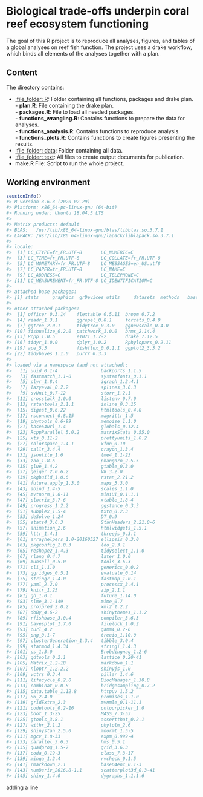 
<!-- README.md is generated from README.Rmd. Please edit that file -->

# Biological trade-offs underpin coral reef ecosystem functioning

<!-- badges: start -->

<!-- badges: end -->

The goal of this R project is to reproduce all analyses, figures, and
tables of a global analyses on reef fish function. The project uses a
drake workflow, which binds all elements of the analyses together with a
plan.

## Content

The directory contains:

  - [:file\_folder: R](/R): Folder containing all functions, packages
    and drake plan.  
    \- **plan.R**: File containing the drake plan.  
    \- **packages.R**: File to load all needed packages.  
    \- **functions\_wrangling.R**: Contains functions to prepare the
    data for analyses.  
    \- **functions\_analysis.R**: Contains functions to reproduce
    analysis.  
    \- **functions\_plots.R**: Contains functions to create figures
    presenting the results.  
  - [:file\_folder: data](/data): Folder containing all data.
  - [:file\_folder: text](/text): All files to create output documents
    for publication.
  - make.R File: Script to run the whole project.

## Working environment

``` r
sessionInfo()
#> R version 3.6.3 (2020-02-29)
#> Platform: x86_64-pc-linux-gnu (64-bit)
#> Running under: Ubuntu 18.04.5 LTS
#> 
#> Matrix products: default
#> BLAS:   /usr/lib/x86_64-linux-gnu/blas/libblas.so.3.7.1
#> LAPACK: /usr/lib/x86_64-linux-gnu/lapack/liblapack.so.3.7.1
#> 
#> locale:
#>  [1] LC_CTYPE=fr_FR.UTF-8       LC_NUMERIC=C              
#>  [3] LC_TIME=fr_FR.UTF-8        LC_COLLATE=fr_FR.UTF-8    
#>  [5] LC_MONETARY=fr_FR.UTF-8    LC_MESSAGES=en_US.utf8    
#>  [7] LC_PAPER=fr_FR.UTF-8       LC_NAME=C                 
#>  [9] LC_ADDRESS=C               LC_TELEPHONE=C            
#> [11] LC_MEASUREMENT=fr_FR.UTF-8 LC_IDENTIFICATION=C       
#> 
#> attached base packages:
#> [1] stats     graphics  grDevices utils     datasets  methods   base     
#> 
#> other attached packages:
#>  [1] officer_0.3.14    flextable_0.5.11  broom_0.7.2      
#>  [4] readr_1.3.1       ggrepel_0.8.1     forcats_0.4.0    
#>  [7] ggtree_2.0.1      tidytree_0.3.0    ggnewscale_0.4.0 
#> [10] fishualize_0.2.0  patchwork_1.0.0   brms_2.14.4      
#> [13] Rcpp_1.0.5        e1071_1.7-2       drake_7.12.5     
#> [16] tidyr_1.0.0       dplyr_1.0.2       Rphylopars_0.2.11
#> [19] ape_5.3           fishflux_0.0.1.1  ggplot2_3.3.2    
#> [22] tidybayes_1.1.0   purrr_0.3.3      
#> 
#> loaded via a namespace (and not attached):
#>   [1] uuid_0.1-4                backports_1.1.5          
#>   [3] fastmatch_1.1-0           systemfonts_0.1.1        
#>   [5] plyr_1.8.4                igraph_1.2.4.1           
#>   [7] lazyeval_0.2.2            splines_3.6.3            
#>   [9] svUnit_0.7-12             storr_1.2.1              
#>  [11] crosstalk_1.0.0           listenv_0.7.0            
#>  [13] rstantools_2.1.1          inline_0.3.15            
#>  [15] digest_0.6.22             htmltools_0.4.0          
#>  [17] rsconnect_0.8.15          magrittr_1.5             
#>  [19] phytools_0.6-99           memoise_1.1.0            
#>  [21] base64url_1.4             globals_0.12.4           
#>  [23] RcppParallel_5.0.2        matrixStats_0.55.0       
#>  [25] xts_0.11-2                prettyunits_1.0.2        
#>  [27] colorspace_1.4-1          xfun_0.10                
#>  [29] callr_3.4.4               crayon_1.3.4             
#>  [31] jsonlite_1.6              lme4_1.1-23              
#>  [33] zoo_1.8-6                 phangorn_2.5.5           
#>  [35] glue_1.4.2                gtable_0.3.0             
#>  [37] geiger_2.0.6.2            V8_3.2.0                 
#>  [39] pkgbuild_1.0.6            rstan_2.21.2             
#>  [41] future.apply_1.3.0        maps_3.3.0               
#>  [43] abind_1.4-5               scales_1.1.0             
#>  [45] mvtnorm_1.0-11            miniUI_0.1.1.1           
#>  [47] plotrix_3.7-6             xtable_1.8-4             
#>  [49] progress_1.2.2            ggstance_0.3.3           
#>  [51] subplex_1.5-4             txtq_0.2.3               
#>  [53] deSolve_1.24              DT_0.9                   
#>  [55] stats4_3.6.3              StanHeaders_2.21.0-6     
#>  [57] animation_2.6             htmlwidgets_1.5.1        
#>  [59] httr_1.4.1                threejs_0.3.1            
#>  [61] arrayhelpers_1.0-20160527 ellipsis_0.3.0           
#>  [63] pkgconfig_2.0.3           loo_2.3.1                
#>  [65] reshape2_1.4.3            tidyselect_1.1.0         
#>  [67] rlang_0.4.7               later_1.0.0              
#>  [69] munsell_0.5.0             tools_3.6.3              
#>  [71] cli_1.1.0                 generics_0.0.2           
#>  [73] ggridges_0.5.1            evaluate_0.14            
#>  [75] stringr_1.4.0             fastmap_1.0.1            
#>  [77] yaml_2.2.0                processx_3.4.1           
#>  [79] knitr_1.25                zip_2.1.1                
#>  [81] gh_1.0.1                  future_1.14.0            
#>  [83] nlme_3.1-149              mime_0.7                 
#>  [85] projpred_2.0.2            xml2_1.2.2               
#>  [87] doBy_4.6-2                shinythemes_1.1.2        
#>  [89] rfishbase_3.0.4           compiler_3.6.3           
#>  [91] bayesplot_1.7.0           filelock_1.0.2           
#>  [93] curl_4.2                  gamm4_0.2-6              
#>  [95] png_0.1-7                 treeio_1.10.0            
#>  [97] clusterGeneration_1.3.4   tibble_3.0.4             
#>  [99] statmod_1.4.34            stringi_1.4.3            
#> [101] ps_1.3.0                  Brobdingnag_1.2-6        
#> [103] gdtools_0.2.1             lattice_0.20-41          
#> [105] Matrix_1.2-18             markdown_1.1             
#> [107] nloptr_1.2.2.2            shinyjs_1.0              
#> [109] vctrs_0.3.4               pillar_1.4.6             
#> [111] lifecycle_0.2.0           BiocManager_1.30.8       
#> [113] combinat_0.0-8            bridgesampling_0.7-2     
#> [115] data.table_1.12.8         httpuv_1.5.2             
#> [117] R6_2.4.0                  promises_1.1.0           
#> [119] gridExtra_2.3             mvnmle_0.1-11.1          
#> [121] codetools_0.2-16          colourpicker_1.0         
#> [123] boot_1.3-25               MASS_7.3-53              
#> [125] gtools_3.8.1              assertthat_0.2.1         
#> [127] withr_2.1.2               phylolm_2.6              
#> [129] shinystan_2.5.0           mnormt_1.5-5             
#> [131] mgcv_1.8-33               expm_0.999-4             
#> [133] parallel_3.6.3            hms_0.5.1                
#> [135] quadprog_1.5-7            grid_3.6.3               
#> [137] coda_0.19-3               class_7.3-17             
#> [139] minqa_1.2.4               rvcheck_0.1.5            
#> [141] rmarkdown_2.1             base64enc_0.1-3          
#> [143] numDeriv_2016.8-1.1       scatterplot3d_0.3-41     
#> [145] shiny_1.4.0               dygraphs_1.1.1.6
```
adding a line
